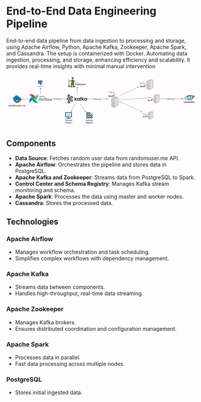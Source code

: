 # End-to-End Data Engineering Pipeline

End-to-end data pipeline from data ingestion to processing and storage, using Apache Airflow, Python, Apache Kafka, Zookeeper, Apache Spark, and Cassandra. The setup is containerized with Docker.
Automating data ingestion, processing, and storage, enhancing efficiency and scalability. It provides real-time insights with minimal manual intervention

<img src="https://github.com/M4hf0d/DE-realtime-data-streaming/blob/master/diag.gif" alt="Pipeline Diagram" width="1200"/>

## Components

- **Data Source**: Fetches random user data from randomuser.me API.
- **Apache Airflow**: Orchestrates the pipeline and stores data in PostgreSQL.
- **Apache Kafka and Zookeeper**: Streams data from PostgreSQL to Spark.
- **Control Center and Schema Registry**: Manages Kafka stream monitoring and schema.
- **Apache Spark**: Processes the data using master and worker nodes.
- **Cassandra**: Stores the processed data.


## Technologies

### Apache Airflow
- Manages workflow orchestration and task scheduling.
-  Simplifies complex workflows with dependency management.

### Apache Kafka
- Streams data between components.
- Handles high-throughput, real-time data streaming.

### Apache Zookeeper
- Manages Kafka brokers.
- Ensures distributed coordination and configuration management.

### Apache Spark
- Processes data in parallel.
- Fast data processing across multiple nodes.

### PostgreSQL
- Stores initial ingested data.


